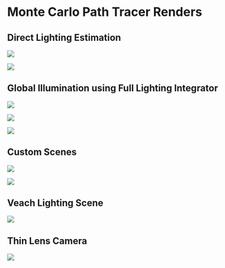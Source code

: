 # Monte Carlo Path Tracer Renders

## Direct Lighting Estimation

![](cornellBoxDirect.png)

![](gradientMirrorBalance.png)

## Global Illumination using Full Lighting Integrator

![](cornellTwoLights.png)

![](roughMirror.png)

![](gradientMirror.png)

## Custom Scenes

![](customSceneOne.png)

![](customSceneTwo.png)

## Veach Lighting Scene

![](veachBalance.png)

## Thin Lens Camera

![](thinLens.png)
